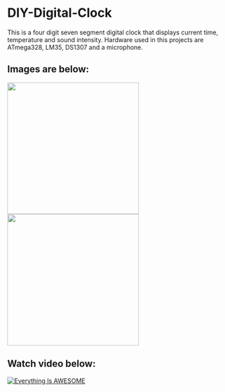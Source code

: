 # DIY-Digital-Clock
This is a four digit seven segment digital clock that displays current time, temperature and sound intensity. Hardware used in this projects are ATmega328, LM35, DS1307 and a microphone. 

## Images are below:

<img src="https://user-images.githubusercontent.com/30122001/120264949-a30c5000-c2be-11eb-94f8-4156c16ab6f4.jpg" height="300"/> <img src="https://user-images.githubusercontent.com/30122001/120264864-6cced080-c2be-11eb-994b-960355c28367.jpg" height="300"/>


## Watch video below:

[![Everything Is AWESOME](https://douglasgreen.com/wp-content/uploads/2014/03/video-play-btn-featured.png)](https://drive.google.com/file/d/1vnXElHcmGrGw9iG5egyLH_UtQXofqDmo/view?usp=sharing "Everything Is AWESOME")


